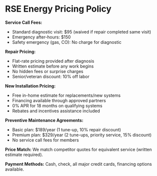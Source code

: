 # RSE Energy Pricing Policy

**Service Call Fees:**
- Standard diagnostic visit: $95 (waived if repair completed same visit)
- Emergency after-hours: $150
- Safety emergency (gas, CO): No charge for diagnostic

**Repair Pricing:**
- Flat-rate pricing provided after diagnosis
- Written estimate before any work begins
- No hidden fees or surprise charges
- Senior/veteran discount: 10% off labor

**New Installation Pricing:**
- Free in-home estimate for replacements/new systems
- Financing available through approved partners
- 0% APR for 18 months on qualifying systems
- Rebates and incentives assistance included

**Preventive Maintenance Agreements:**
- Basic plan: $189/year (1 tune-up, 10% repair discount)
- Premium plan: $329/year (2 tune-ups, priority service, 15% discount)
- No service call fees for members

**Price Match:**
We match competitor quotes for equivalent service (written estimate required).

**Payment Methods:**
Cash, check, all major credit cards, financing options available.

